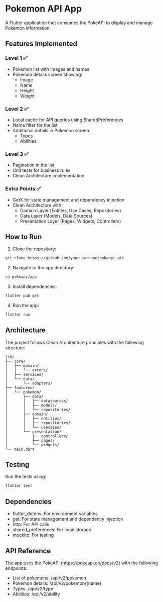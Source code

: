 # Pokemon API App

A Flutter application that consumes the PokeAPI to display and manage Pokemon information.

## Features Implemented

### Level 1 ✅

- Pokemon list with images and names
- Pokemon details screen showing:
  - Image
  - Name
  - Height
  - Weight

### Level 2 ✅

- Local cache for API queries using SharedPreferences
- Name filter for the list
- Additional details in Pokemon screen:
  - Types
  - Abilities

### Level 3 ✅

- Pagination in the list
- Unit tests for business rules
- Clean Architecture implementation

### Extra Points ✅

- GetX for state management and dependency injection
- Clean Architecture with:
  - Domain Layer (Entities, Use Cases, Repositories)
  - Data Layer (Models, Data Sources)
  - Presentation Layer (Pages, Widgets, Controllers)

## How to Run

1. Clone the repository:

```bash
git clone https://github.com/yourusername/pokeapi.git
```

2. Navigate to the app directory:

```bash
cd pokeapi/app
```

3. Install dependencies:

```bash
flutter pub get
```

4. Run the app:

```bash
flutter run
```

## Architecture

The project follows Clean Architecture principles with the following structure:

```
lib/
├── core/
│   ├── domain/
│   │   └── errors/
│   ├── services/
│   └── data/
│       └── adapters/
├── features/
│   └── pokemon/
│       ├── data/
│       │   ├── datasources/
│       │   ├── models/
│       │   └── repositories/
│       ├── domain/
│       │   ├── entities/
│       │   ├── repositories/
│       │   └── usecases/
│       └── presentation/
│           ├── controllers/
│           ├── pages/
│           └── widgets/
└── main.dart
```

## Testing

Run the tests using:

```bash
flutter test
```

## Dependencies

- flutter_dotenv: For environment variables
- get: For state management and dependency injection
- http: For API calls
- shared_preferences: For local storage
- mockito: For testing

## API Reference

The app uses the PokeAPI (https://pokeapi.co/docs/v2) with the following endpoints:

- List of pokemons: /api/v2/pokemon
- Pokemon details: /api/v2/pokemon/{name}
- Types: /api/v2/type
- Abilities: /api/v2/ability
